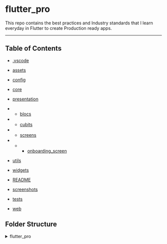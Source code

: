 # flutter_pro
This repo contains the best practices and Industry standards that I learn everyday in Flutter to create Production ready apps.

---

## Table of Contents

- [.vscode](#installation)
- [assets](#extensions)
- [config](#contributors)
- [core](#installation)
- [presentation](#extensions)

- - [blocs]()
- - [cubits]()
- - [screens]()
- - - [onboarding_screen]()
- [utils](#contributors)
- [widgets]()
- [README]()
- [screenshots]()
- [tests]()
- [web]()

## Folder Structure

<details><summary> flutter_pro </summary><blockquote>

<details><summary> .vscode </summary><blockquote>

```
This folder contains `launch.json` used for setting up `flavors` for different `Environments`.
```
[launch.json](markdown/vscode.md)

</blockquote></details>

<details><summary> android </summary><blockquote>

<details><summary> app </summary><blockquote>

[build.grade](markdown/android.md)

</blockquote></details>

</blockquote></details>

<details><summary> nest1 </summary><blockquote>

- [.vscode](#installation)
~~~
a
b
c
~~~
</blockquote></details>
<details><summary> nest2 </summary><blockquote>

Too tired, will write tomorrow


<details>
<summary>How do I dropdown?</summary>
<br>
This is how you dropdown.
<br><br>
<pre>
&lt;details&gt;
&lt;summary&gt;How do I dropdown?&lt;&#47;summary&gt;
&lt;br&gt;
This is how you dropdown.
&lt;&#47;details&gt;
</pre>
</details>
